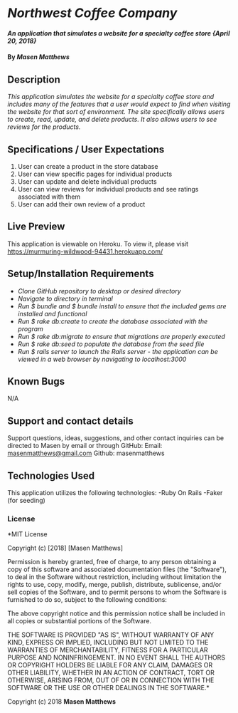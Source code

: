 # _Northwest Coffee Company_

#### _An application that simulates a website for a specialty coffee store {April 20, 2018}_

#### By _Masen Matthews_

## Description
  _This application simulates the website for a specialty coffee store and includes many of the features that a user would expect to find when visiting the website for that sort of environment. The site specifically allows users to create, read, update, and delete products. It also allows users to see reviews for the products._

## Specifications / User Expectations
  1. User can create a product in the store database
  2. User can view specific pages for individual products
  3. User can update and delete individual products
  4. User can view reviews for individual products and see ratings associated with them
  5. User can add their own review of a product

## Live Preview
  This application is viewable on Heroku. To view it, please visit https://murmuring-wildwood-94431.herokuapp.com/

## Setup/Installation Requirements

* _Clone GitHub repository to desktop or desired directory_
* _Navigate to directory in terminal_
* _Run $ bundle and $ bundle install to ensure that the included gems are installed and functional_
* _Run $ rake db:create to create the database associated with the program_
* _Run $ rake db:migrate to ensure that migrations are properly executed_
* _Run $ rake db:seed to populate the database from the seed file_
* _Run $ rails server to launch the Rails server - the application can be viewed in a web browser by navigating to localhost:3000_

## Known Bugs

N/A

## Support and contact details

Support questions, ideas, suggestions, and other contact inquiries can be directed to Masen by email or through GitHub:
  Email: masenmatthews@gmail.com
  Github: masenmatthews

## Technologies Used

This application utilizes the following technologies:
  -Ruby On Rails
  -Faker (for seeding)

### License

*MIT License

Copyright (c) [2018] [Masen Matthews]

Permission is hereby granted, free of charge, to any person obtaining a copy
of this software and associated documentation files (the "Software"), to deal
in the Software without restriction, including without limitation the rights
to use, copy, modify, merge, publish, distribute, sublicense, and/or sell
copies of the Software, and to permit persons to whom the Software is
furnished to do so, subject to the following conditions:

The above copyright notice and this permission notice shall be included in all
copies or substantial portions of the Software.

THE SOFTWARE IS PROVIDED "AS IS", WITHOUT WARRANTY OF ANY KIND, EXPRESS OR
IMPLIED, INCLUDING BUT NOT LIMITED TO THE WARRANTIES OF MERCHANTABILITY,
FITNESS FOR A PARTICULAR PURPOSE AND NONINFRINGEMENT. IN NO EVENT SHALL THE
AUTHORS OR COPYRIGHT HOLDERS BE LIABLE FOR ANY CLAIM, DAMAGES OR OTHER
LIABILITY, WHETHER IN AN ACTION OF CONTRACT, TORT OR OTHERWISE, ARISING FROM,
OUT OF OR IN CONNECTION WITH THE SOFTWARE OR THE USE OR OTHER DEALINGS IN THE
SOFTWARE.*

Copyright (c) 2018 **Masen Matthews**
